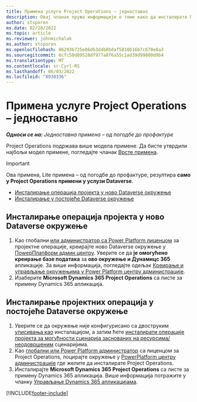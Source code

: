 ```yaml
---
title: Примена услуге Project Operations – једноставно
description: Овај чланак пружа информације о томе како да инсталирате Пројецт Оператионс лите деплоyмент - договор са проформа фактурисањем.
author: stsporen
ms.date: 02/28/2022
ms.topic: article
ms.reviewer: johnmichalak
ms.author: stsporen
ms.openlocfilehash: 86293b725e86db3d4b8bdaf5810b16b7c670e8a3
ms.sourcegitcommit: 6cfc50d89528df977a8f6a55c1ad39d99800d9b4
ms.translationtype: MT
ms.contentlocale: sr-Cyrl-RS
ms.lasthandoff: 06/03/2022
ms.locfileid: "8930336"
---
```

# <a name="deploy-project-operations---lite"></a>Примена услуге Project Operations – једноставно

_**Односи се на:** Једноставна примена – од погодбе до профактуре_



Project Operations подржава више модела примене. Да бисте утврдили најбољи модел примене, погледајте чланак [Врсте примена](determine-deployment-type.md).


> [!IMPORTANT]
> Ова примена, Lite примена – од погодбе до профактуре, резултира **само у Project Operations примени у услузи Dataverse**.

- [Инсталирање операција пројекта у ново Dataverse окружење](#new)
- [Инсталирање у постојеће Dataverse окружење](#existing)



## <a name="install-project-operations-to-a-new-dataverse-environment"></a><a name="new"></a> Инсталирање операција пројекта у ново Dataverse окружење

1. Као глобални [или администратор са Power Platform лиценцом](/power-platform/admin/global-service-administrators-can-administer-without-license) за пројектне операције, креирајте ново Dataverse окружење у [ПоwерПлатформ админ центру](https://admin.powerplatform.com). Уверите се да **је омогућено креирање базе података** за **ово окружење и Дyнамицс 365** апликације. За више информација, погледајте одељак [Креирање и управљање окружењима у Power Platform центру администрације](/power-platform/admin/create-environment#create-an-environment-in-the-power-platform-admin-center).
2. Изаберите **Microsoft Dynamics 365 Project Operations** са листе за примену Dynamics 365 апликација.


## <a name="install-project-operations-to-an-existing-dataverse-environment"></a><a name="existing"></a> Инсталирање пројектних операција у постојеће Dataverse окружење
1. Уверите се да окружење није конфигурисано са двоструким [уписивања као](/dynamics365/fin-ops-core/dev-itpro/data-entities/dual-write/dual-write-overview) инсталацијом, а затим ћете [инсталирати операције пројекта за могућности сценарија заснованих на ресурсима/неодовршеним](project-operations-integrated-deployment-overview.md) сценаријима.
2. Као [глобални или Power Platform администратор](/power-platform/admin/global-service-administrators-can-administer-without-license) са лиценцом за Project Operations, лоцирајте окружење у [PowerPlatform центру администрације](https://admin.powerplatform.com) где желите да инсталирате Project Operations.
3. Инсталирајте **Microsoft Dynamics 365 Project Operations** са листе за примену Dynamics 365 апликација. Више информација потражите у чланку [Управљање Dynamics 365 апликацијама](/power-platform/admin/manage-apps).




[!INCLUDE[footer-include](../includes/footer-banner.md)]
